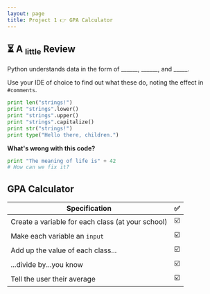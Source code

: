 ```yaml
---
layout: page
title: Project 1 👉 GPA Calculator
---
```


## ⏳ A <sub>little</sub> Review
Python understands data in the form of ______, ______, and _____.

Use your IDE of choice to find out what these do, noting the effect in `#comments`.

```python
print len("strings!")
print "strings".lower()
print "strings".upper()
print "strings".capitalize()
print str("strings!")
print type("Hello there, children.")
```

**What's wrong with this code?**

```python
print "The meaning of life is" + 42
# How can we fix it?
```

## GPA Calculator

| Specification                                     | ✅                            |
|---------------------------------------------------|:------------------------------:|
| Create a variable for each class (at your school) | ☑️                            |
| Make each variable an `input`                     | ☑️                            |
| Add up the value of each class...                 | ☑️                            |
| ...divide by...you know                           | ☑️                            |
| Tell the user their average                       | ☑️                            |
